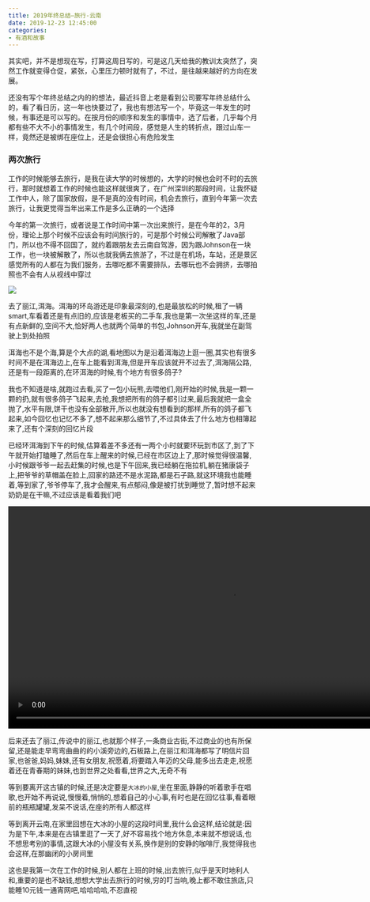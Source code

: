 ```yaml
---
title: 2019年终总结–旅行-云南
date: 2019-12-23 12:45:00
categories: 
- 有酒和故事
---
```

其实吧，并不是想现在写，打算这周日写的，可是这几天给我的教训太突然了，突然工作就变得仓促，紧张，心里压力顿时就有了，不过，是往越来越好的方向在发展。

还没有写个年终总结之内的的想法，最近抖音上老是看到公司要写年终总结什么的，看了看日历，这一年也快要过了，我也有想法写一个，毕竟这一年发生的时候，有事还是可以写的。在按月份的顺序和发生的事情中，选了后者，几乎每个月都有些不大不小的事情发生，有几个时间段，感觉是人生的转折点，跟过山车一样，竟然还是被绑在座位上，还是会很担心有危险发生



### 两次旅行

工作的时候能够去旅行，是我在读大学的时候想的，大学的时候也会时不时的去旅行，那时就想着工作的时候也能这样就很爽了，在广州深圳的那段时间，让我怀疑工作中人，除了国家放假，是不是真的没有时间，机会去旅行，直到今年第一次去旅行，让我更觉得当年出来工作是多么正确的一个选择

今年的第一次旅行，或者说是工作时间中第一次出来旅行，是在今年的2，3月份，理论上那个时候不应该会有时间旅行的，可是那个时候公司解散了Java部门，所以也不得不回国了，就约着跟朋友去云南自驾游，因为跟Johnson在一块工作，也一块被解散了，所以也就我俩去旅游了，不过是在机场，车站，还是景区感觉所有的人都在为我们服务，去哪吃都不需要排队，去哪玩也不会拥挤，去哪拍照也不会有人从视线中穿过

![](https://cdn.jsdelivr.net/gh/YangAnLin/images/copy_20201213152551.jpeg)

去了丽江,洱海。洱海的环岛游还是印象最深刻的,也是最放松的时候,租了一辆smart,车看着还是有点旧的,应该是老板买的二手车,我也是第一次坐这样的车,还是有点新鲜的,空间不大,恰好两人也就两个简单的书包,Johnson开车,我就坐在副驾驶上到处拍照

洱海也不是个海,算是个大点的湖,看地图以为是沿着洱海边上逛一圈,其实也有很多时间不是在洱海边上,在车上能看到洱海,但是开车应该就开不过去了,洱海隔公路,还是有一段距离的,在环洱海的时候,有个地方有很多鸽子?

我也不知道是啥,就跑过去看,买了一包小玩熊,去喂他们,刚开始的时候,我是一颗一颗的扔,就有很多鸽子飞起来,去抢,我想把所有的鸽子都引过来,最后我就把一盒全抛了,水平有限,饼干也没有全部散开,所以也就没有想看到的那样,所有的鸽子都飞起来,如今回忆也记忆不多了,想不起来那么细节了,不过具体去了什么地方也相簿起来了,还有个深刻的回忆片段

已经环洱海到下午的时候,估算着差不多还有一两个小时就要环玩到市区了,到了下午就开始打瞌睡了,然后在车上醒来的时候,已经在市区边上了,那时候觉得很温馨,小时候跟爷爷一起去赶集的时候,也是下午回来,我已经躺在拖拉机,躺在猪康袋子上,把爷爷的草帽盖在脸上,回家的路还不是水泥路,都是石子路,就这环境我也能睡着,等到家了,爷爷停车了,我才会醒来,有点郁闷,像是被打扰到睡觉了,暂时想不起来奶奶是在干嘛,不过应该是看着我们吧

<video width="900" controls>
<source src="https://hexosrc.oss-cn-shenzhen.aliyuncs.com/blog/2019/12/ed24944d1d5c6684b1a6ae47ba0e48ee.mp4">
</video>

后来还去了丽江,传说中的丽江,也就那个样子,一条商业古街,不过商业的也有所保留,还是能走早弯弯曲曲的的小溪旁边的,石板路上,在丽江和洱海都写了明信片回家,也爸爸,妈妈,妹妹,还有女朋友,祝愿着,将要踏入年迈的父母,能多出去走走,祝愿着还在青春期的妹妹,也到世界之处看看,世界之大,无奇不有

等到要离开这古镇的时候,还是决定要是`大冰的小屋`,坐在里面,静静的听着歌手在唱歌,也开始不再说说,慢慢着,悄悄的,想着自己的小心事,有时也是在回忆往事,看着眼前的瓶瓶罐罐,发呆不说话,在座的所有人都这样

等到离开云南,在家里回想在大冰的小屋的这段时间里,我什么会这样,结论就是:因为是下午,本来是在古镇里逛了一天了,好不容易找个地方休息,本来就不想说话,也不想思考别的事情,这跟大冰的小屋没有关系,换作是别的安静的咖啡厅,我觉得我也会这样,在那幽闭的小房间里

这也是我第一次在工作的时候,别人都在上班的时候,出去旅行,似乎是天时地利人和,重要的是也不缺钱,想想大学出去旅行的时候,穷的叮当响,晚上都不敢住旅店,只能睡10元钱一通宵网吧,哈哈哈哈,不忍直视
